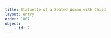 ```yaml
---
title: Statuette of a Seated Woman with Child
layout: entry
order: 1007
object:
    - id: 7
---
```


